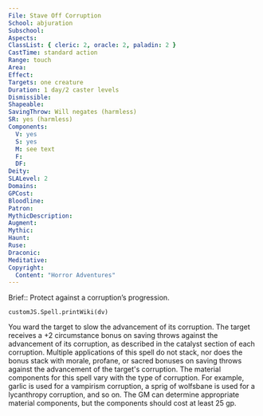```yaml
---
File: Stave Off Corruption
School: abjuration
Subschool: 
Aspects: 
ClassList: { cleric: 2, oracle: 2, paladin: 2 }
CastTime: standard action
Range: touch
Area: 
Effect: 
Targets: one creature
Duration: 1 day/2 caster levels
Dismissible: 
Shapeable: 
SavingThrow: Will negates (harmless)
SR: yes (harmless)
Components:
  V: yes
  S: yes
  M: see text
  F: 
  DF: 
Deity: 
SLALevel: 2
Domains: 
GPCost: 
Bloodline: 
Patron: 
MythicDescription: 
Augment: 
Mythic: 
Haunt: 
Ruse: 
Draconic: 
Meditative: 
Copyright:
  Content: "Horror Adventures"
---
```

Brief:: Protect against a corruption’s progression.

```dataviewjs
customJS.Spell.printWiki(dv)
```

You ward the target to slow the advancement of its corruption. The target receives a +2 circumstance bonus on saving throws against the advancement of its corruption, as described in the catalyst section of each corruption. Multiple applications of this spell do not stack, nor does the bonus stack with morale, profane, or sacred bonuses on saving throws against the advancement of the target's corruption.  The material components for this spell vary with the type of corruption. For example, garlic is used for a vampirism corruption, a sprig of wolfsbane is used for a lycanthropy corruption, and so on. The GM can determine appropriate material components, but the components should cost at least 25 gp.
